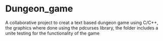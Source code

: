 # Dungeon_game
 A collaborative project to creat a text based dungeon game using C/C++, the graphics where done using the pdcurses library, the folder includes a unite testing for the functionality of the game
